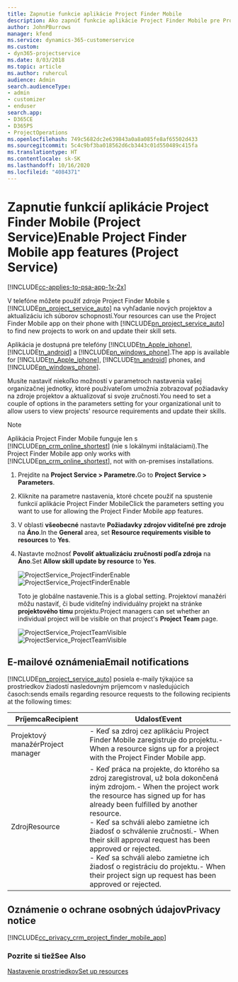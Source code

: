 ```yaml
---
title: Zapnutie funkcie aplikácie Project Finder Mobile
description: Ako zapnúť funkcie aplikácie Project Finder Mobile pre Project Service
author: JohnPBurrows
manager: kfend
ms.service: dynamics-365-customerservice
ms.custom:
- dyn365-projectservice
ms.date: 8/03/2018
ms.topic: article
ms.author: ruhercul
audience: Admin
search.audienceType:
- admin
- customizer
- enduser
search.app:
- D365CE
- D365PS
- ProjectOperations
ms.openlocfilehash: 749c5682dc2e639843a0a8a085fe8af65502d433
ms.sourcegitcommit: 5c4c9bf3ba018562d6cb3443c01d550489c415fa
ms.translationtype: HT
ms.contentlocale: sk-SK
ms.lasthandoff: 10/16/2020
ms.locfileid: "4084371"
---
```

# <a name="enable-project-finder-mobile-app-features-project-service"></a><span data-ttu-id="91831-103">Zapnutie funkcií aplikácie Project Finder Mobile (Project Service)</span><span class="sxs-lookup"><span data-stu-id="91831-103">Enable Project Finder Mobile app features (Project Service)</span></span>

[!INCLUDE[cc-applies-to-psa-app-1x-2x](../includes/cc-applies-to-psa-app-1x-2x.md)]

<span data-ttu-id="91831-104">V telefóne môžete použiť zdroje Project Finder Mobile s [!INCLUDE[pn_project_service_auto](../includes/pn-project-service-auto.md)] na vyhľadanie nových projektov a aktualizáciu ich súborov schopností.</span><span class="sxs-lookup"><span data-stu-id="91831-104">Your resources can use the Project Finder Mobile app on their phone with [!INCLUDE[pn_project_service_auto](../includes/pn-project-service-auto.md)] to find new projects to work on and update their skill sets.</span></span>  
  
 <span data-ttu-id="91831-105">Aplikácia je dostupná pre telefóny [!INCLUDE[tn_Apple_iphone](../includes/tn-apple-iphone.md)], [!INCLUDE[tn_android](../includes/tn-android.md)] a [!INCLUDE[pn_windows_phone](../includes/pn-windows-phone.md)].</span><span class="sxs-lookup"><span data-stu-id="91831-105">The app is available for [!INCLUDE[tn_Apple_iphone](../includes/tn-apple-iphone.md)], [!INCLUDE[tn_android](../includes/tn-android.md)] phones, and [!INCLUDE[pn_windows_phone](../includes/pn-windows-phone.md)].</span></span>  
  
 <span data-ttu-id="91831-106">Musíte nastaviť niekoľko možností v parametroch nastavenia vašej organizačnej jednotky, ktoré používateľom umožnia zobrazovať požiadavky na zdroje projektov a aktualizovať si svoje zručnosti.</span><span class="sxs-lookup"><span data-stu-id="91831-106">You need to set a couple of options in the parameters setting for your organizational unit to allow users to view projects' resource requirements and update their skills.</span></span>  
  
> [!NOTE]
>  <span data-ttu-id="91831-107">Aplikácia Project Finder Mobile funguje len s [!INCLUDE[pn_crm_online_shortest](../includes/pn-crm-online-shortest.md)] (nie s lokálnymi inštaláciami).</span><span class="sxs-lookup"><span data-stu-id="91831-107">The Project Finder Mobile app only works with [!INCLUDE[pn_crm_online_shortest](../includes/pn-crm-online-shortest.md)], not with on-premises installations.</span></span>  
  
1. <span data-ttu-id="91831-108">Prejdite na **Project Service > Parametre.**</span><span class="sxs-lookup"><span data-stu-id="91831-108">Go to **Project Service > Parameters**.</span></span>  
  
2. <span data-ttu-id="91831-109">Kliknite na parametre nastavenia, ktoré chcete použiť na spustenie funkcií aplikácie Project Finder Mobile</span><span class="sxs-lookup"><span data-stu-id="91831-109">Click the parameters setting you want to use for allowing the Project Finder Mobile app features.</span></span>  
  
3. <span data-ttu-id="91831-110">V oblasti **všeobecné** nastavte **Požiadavky zdrojov viditeľné pre zdroje** na **Áno**.</span><span class="sxs-lookup"><span data-stu-id="91831-110">In the **General** area, set **Resource requirements visible to resources** to **Yes**.</span></span>  
  
4. <span data-ttu-id="91831-111">Nastavte možnosť **Povoliť aktualizáciu zručností podľa zdroja** na **Áno**.</span><span class="sxs-lookup"><span data-stu-id="91831-111">Set **Allow skill update by resource** to **Yes**.</span></span>  
  
   <span data-ttu-id="91831-112">![ProjectService_ProjectFinderEnable](../psa/media/project-service-project-finder-enable.png "ProjectService_ProjectFinderEnable")</span><span class="sxs-lookup"><span data-stu-id="91831-112">![ProjectService_ProjectFinderEnable](../psa/media/project-service-project-finder-enable.png "ProjectService_ProjectFinderEnable")</span></span>  
  
   <span data-ttu-id="91831-113">Toto je globálne nastavenie.</span><span class="sxs-lookup"><span data-stu-id="91831-113">This is a global setting.</span></span> <span data-ttu-id="91831-114">Projektoví manažéri môžu nastaviť, či bude viditeľný individuálny projekt na stránke **projektového tímu** projektu.</span><span class="sxs-lookup"><span data-stu-id="91831-114">Project managers can set whether an individual project will be visible on that project's **Project Team** page.</span></span>  
  
   <span data-ttu-id="91831-115">![ProjectService_ProjectTeamVisible](../psa/media/project-service-project-team-visible.png "ProjectService_ProjectTeamVisible")</span><span class="sxs-lookup"><span data-stu-id="91831-115">![ProjectService_ProjectTeamVisible](../psa/media/project-service-project-team-visible.png "ProjectService_ProjectTeamVisible")</span></span>  
  
## <a name="email-notifications"></a><span data-ttu-id="91831-116">E-mailové oznámenia</span><span class="sxs-lookup"><span data-stu-id="91831-116">Email notifications</span></span>  
 [!INCLUDE[pn_project_service_auto](../includes/pn-project-service-auto.md)] <span data-ttu-id="91831-117">posiela e-maily týkajúce sa prostriedkov žiadostí nasledovným príjemcom v nasledujúcich časoch:</span><span class="sxs-lookup"><span data-stu-id="91831-117">sends emails regarding resource requests to the following recipients at the following times:</span></span>  
  
|<span data-ttu-id="91831-118">Príjemca</span><span class="sxs-lookup"><span data-stu-id="91831-118">Recipient</span></span>|<span data-ttu-id="91831-119">Udalosť</span><span class="sxs-lookup"><span data-stu-id="91831-119">Event</span></span>|  
|---------------|-----------|  
|<span data-ttu-id="91831-120">Projektový manažér</span><span class="sxs-lookup"><span data-stu-id="91831-120">Project manager</span></span>|<span data-ttu-id="91831-121">-   Keď sa zdroj cez aplikáciu Project Finder Mobile zaregistruje do projektu.</span><span class="sxs-lookup"><span data-stu-id="91831-121">-   When a resource signs up for a project with the Project Finder Mobile app.</span></span>|  
|<span data-ttu-id="91831-122">Zdroj</span><span class="sxs-lookup"><span data-stu-id="91831-122">Resource</span></span>|<span data-ttu-id="91831-123">-   Keď práca na projekte, do ktorého sa zdroj zaregistroval, už bola dokončená iným zdrojom.</span><span class="sxs-lookup"><span data-stu-id="91831-123">-   When the project work the resource has signed up for has already been fulfilled by another resource.</span></span><br /><span data-ttu-id="91831-124">-   Keď sa schváli alebo zamietne ich žiadosť o schválenie zručností.</span><span class="sxs-lookup"><span data-stu-id="91831-124">-   When their skill approval request has been approved or rejected.</span></span><br /><span data-ttu-id="91831-125">-   Keď sa schváli alebo zamietne ich žiadosť o registráciu do projektu.</span><span class="sxs-lookup"><span data-stu-id="91831-125">-   When their project sign up request has been approved or rejected.</span></span>|  
  
## <a name="privacy-notice"></a><span data-ttu-id="91831-126">Oznámenie o ochrane osobných údajov</span><span class="sxs-lookup"><span data-stu-id="91831-126">Privacy notice</span></span>  
 [!INCLUDE[cc_privacy_crm_project_finder_mobile_app](../includes/cc-privacy-crm-project-finder-mobile-app.md)]  
  
### <a name="see-also"></a><span data-ttu-id="91831-127">Pozrite si tiež</span><span class="sxs-lookup"><span data-stu-id="91831-127">See Also</span></span>  
 [<span data-ttu-id="91831-128">Nastavenie prostriedkov</span><span class="sxs-lookup"><span data-stu-id="91831-128">Set up resources</span></span>](../psa/set-up-resources.md)
